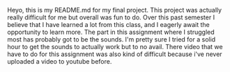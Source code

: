 Heyo, this is my README.md for my final project.  This project was actually really difficult for me but overall was fun to do.  Over this past semester I believe that I have learned a lot from this class, and I eagerly await the opportunity to learn more.  The part in this assignment where I struggled most has probably got to be the sounds.  I'm pretty sure I tried for a solid hour to get the sounds to actually work but to no avail.  There video that we have to do for this assignment was also kind of difficult because i've never uploaded a video to youtube before.
